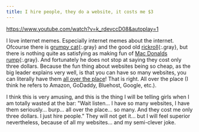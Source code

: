 ```yaml
---
title: I hire people, they do a website, it costs me $3
---
```


https://www.youtube.com/watch?v=k_rdevccD08&autoplay=1

I love internet memes. Especially internet memes about the internet. Ofcourse there is [grumpy cat](/uploads/grumpycat2.jpg){:.gray} and the good old [rickroll](https://www.youtube.com/watch?v=dQw4w9WgXcQ&showinfo=0&rel=0){:.gray}, but there is nothing quite as satisfying as making fun of [Mac Donalds rump](/uploads/macdonaldsrump.jpg){:.gray}. And fortunately he does not stop at saying they cost only three dollars. Because the fun thing about websites being so cheap, as the big leader explains very well, is that you can have so many websites, you can literally have them [all over the place](https://www.youtube.com/watch?v=PkcqAkvZKlo)! That is right. All over the place (I think he refers to Amazon, GoDaddy, Bluehost, Google, etc.).

I think this is very amusing, and this is the thing I will be telling girls when I am totally wasted at the bar: "Wait listen... I have so many websites, I have them seriously... burp... all over the place... so many. And they cost me only three dollars. I just hire people." They will not get it... but I will feel superior nevertheless, because of all my websites... and my semi-clever joke.